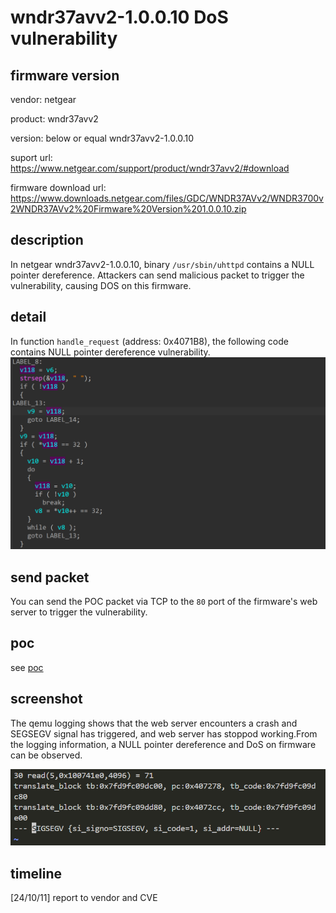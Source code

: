 # wndr37avv2-1.0.0.10 DoS vulnerability
## firmware version
vendor: netgear

product: wndr37avv2

version: below or equal wndr37avv2-1.0.0.10

suport url: https://www.netgear.com/support/product/wndr37avv2/#download

firmware download url: https://www.downloads.netgear.com/files/GDC/WNDR37AVv2/WNDR3700v2WNDR37AVv2%20Firmware%20Version%201.0.0.10.zip

## description
In netgear wndr37avv2-1.0.0.10, binary `/usr/sbin/uhttpd` contains a NULL pointer dereference. Attackers can send malicious packet to trigger the vulnerability, causing DOS on this firmware.

## detail
In function `handle_request` (address: 0x4071B8), the following code contains NULL pointer dereference vulnerability.
![vuln](image.png)

## send packet
You can send the POC packet via TCP to the `80` port of the firmware's web server to trigger the vulnerability.

## poc
see [poc](./poc)

## screenshot
The qemu logging shows that the web server encounters a crash and SEGSEGV signal has triggered, and web server has stoppod working.From the logging information, a NULL pointer dereference and DoS on firmware can be observed.

![crash](image-1.png)

## timeline
[24/10/11] report to vendor and CVE
